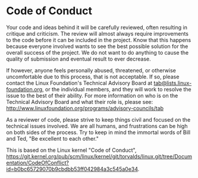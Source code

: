 # Code of Conduct

Your code and ideas behind it will be carefully reviewed, often resulting in critique and criticism.  The review will almost always require improvements to the code before it can be included in the project. Know that this happens because everyone involved wants to see the best possible solution for the overall success of the project.  We do not want to do anything to cause the quality of submission and eventual result to ever decrease.

If however, anyone feels personally abused, threatened, or otherwise uncomfortable due to this process, that is not acceptable.  If so, please contact the Linux Foundation's Technical Advisory Board at [tab@lists.linux-foundation.org](mailto:tab@lists.linux-foundation.org), or the individual members, and they will work to resolve the issue to the best of their ability.  For more information on who is on the Technical Advisory Board and what their role is, please see: http://www.linuxfoundation.org/programs/advisory-councils/tab

As a reviewer of code, please strive to keep things civil and focused on the technical issues involved.  We are all humans, and frustrations can be high on both sides of the process.  Try to keep in mind the immortal words of Bill and Ted, "Be excellent to each other."

This is based on the Linux kernel "Code of Conduct", https://git.kernel.org/pub/scm/linux/kernel/git/torvalds/linux.git/tree/Documentation/CodeOfConflict?id=b0bc65729070b9cbdbb53ff042984a3c545a0e34.